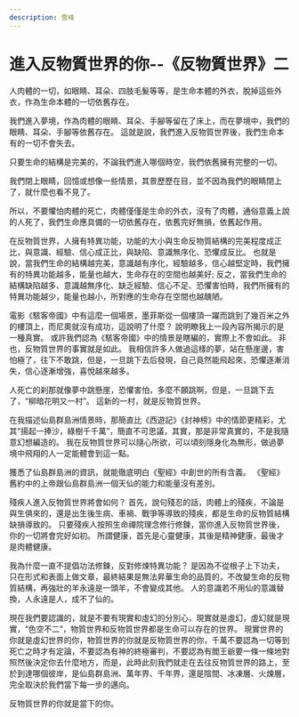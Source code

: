 ```yaml
---
description: 雪峰
---
```


# 進入反物質世界的你--《反物質世界》二

人肉體的一切，如眼睛、耳朵、四肢毛髮等等，是生命本體的外衣，脫掉這些外衣，作為生命本體的一切依舊存在。

我們進入夢境，作為肉體的眼睛、耳朵、手腳等留在了床上，而在夢境中，我們的眼睛、耳朵、手腳等依舊存在。 這就是說，我們進入反物質世界後，我們生命本有的一切不會失去。

只要生命的結構是完美的，不論我們進入哪個時空，我們依舊擁有完整的一切。

我們閉上眼睛，回憶或想像一些情景，其景歷歷在目，並不因為我們的眼睛閉上了，就什麼也看不見了。

所以，不要懼怕肉體的死亡，肉體僅僅是生命的外衣，沒有了肉體，通俗意義上說的人死了，我們生命應具備的一切依舊存在，依舊完好無損，依舊起作用。

在反物質世界，人擁有特異功能，功能的大小與生命反物質結構的完美程度成正比，與意識、經驗、信心成正比，與缺陷、意識無序化、恐懼成反比。 也就是說，當我們生命的結構越完美，意識越有序化，經驗越多，信心越堅定時，我們擁有的特異功能越多，能量也越大，生命存在的空間也越美好; 反之，當我們生命的結構缺陷越多、意識越無序化、缺乏經驗、信心不足、恐懼害怕時，我們所擁有的特異功能越少，能量也越小，所對應的生命存在空間也越醜陋。

電影《駭客帝國》中有這麼一個場景，墨菲斯從一個樓頂一躍而跳到了幾百米之外的樓頂上，而尼奧就沒有成功，這說明了什麼？ 說明瞭我上一段內容所揭示的是一種真實。 或許我們認為《駭客帝國》中的情景是瞎編的，實際上不會如此。 非也，反物質世界的事實就是如此。 我相信許多人做過這樣的夢，站在懸崖邊，害怕極了，往下不敢跳，但是，一旦跳下去后發現，自己竟然能飛起來，恐懼逐漸消失，信心逐漸增強，喜悅越來越多。

人死亡的刹那就像夢中跳懸崖，恐懼害怕，多麼不願跳啊，但是，一旦跳下去了，“柳暗花明又一村”。 這新的一村，就是反物質世界。

在我描述仙島群島洲情景時，那簡直比《西遊記》《封神榜》中的情節更精彩，尤其“揚起一捧沙，綠樹千千萬”，簡直不可思議，其實，那是非常真實的，不是我隨意幻想編造的。 我在反物質世界可以隨心所欲，可以頃刻隱身化為無形，做過夢境中飛翔的人一定能體會到這一點。

獲悉了仙島群島洲的資訊，就能徹底明白《聖經》中創世的所有含義。 《聖經》舊約中的上帝跟仙島群島洲一個天仙的能力和能量沒有差別。

殘疾人進入反物質世界將會如何？ 首先，說句殘忍的話，肉體上的殘疾，不論是與生俱來的，還是出生後生病、車禍、戰爭等導致的殘疾，都是生命的反物質結構缺損導致的。 只要殘疾人按照生命禪院理念修行修鍊，當你進入反物質世界後，你的一切將會完好如初。 所謂健康，首先是心靈健康，其後是精神健康，最後才是肉體健康。

我為什麼一直不提倡功法修鍊，反對修煉特異功能？ 是因為不從根子上下功夫，只在形式和表面上做文章，最終結果是無法昇華生命的品質的，不改變生命的反物質結構，再強壯的羊永遠是一頭羊，不會變成其他。 人的意識若不用仙的意識替換，人永遠是人，成不了仙的。

現在我們要認識的，就是不要有現實和虛幻的分別心，現實就是虛幻，虛幻就是現實，“色空不二”，物質世界和反物質世界都是生命可以存在的世界。 現實世界的你就是虛幻世界的你，物質世界的你就是反物質世界的你，千萬不要認為一切等到死亡之時才有定論，不要認為有神的終極審判，不要認為有閻王爺要一條一條地對照然後決定你去什麼地方，而是，此時此刻我們就走在去往反物質世界的路上，至於到達哪個彼岸，是仙島群島洲、萬年界、千年界，還是陰間、冰凍層、火煉層，完全取決於我們當下每一步的邁向。

反物質世界的你就是當下的你。
